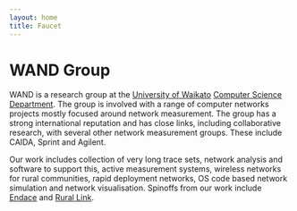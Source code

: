 ```yaml
---
layout: home
title: Faucet
---
```


# WAND Group

WAND is a research group at the [University of Waikato](http://www.waikato.ac.nz/) [Computer Science Department](http://www.cs.waikato.ac.nz/). The group is involved with a range of computer networks projects mostly focused around network measurement. The group has a strong international reputation and has close links, including collaborative research, with several other network measurement groups. These include CAIDA, Sprint and Agilent.

<!--split--> 

Our work includes collection of very long trace sets, network analysis and software to support this, active measurement systems, wireless networks for rural communities, rapid deployment networks, OS code based network simulation and network visualisation. Spinoffs from our work include [Endace](http://www.endace.com/) and [Rural Link](http://www.rurallink.co.nz/).
